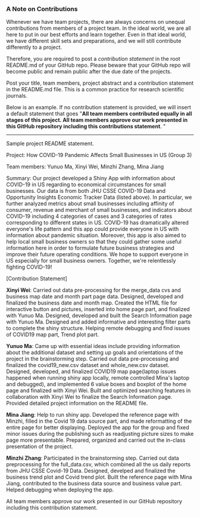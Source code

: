 ### A Note on Contributions

Whenever we have team projects, there are always concerns on unequal contributions from members of a project team. In the ideal world, we are all here to put in our best efforts and learn together. Even in that ideal world, we have different skill sets and preparations, and we will still contribute differently to a project. 

Therefore, you are required to post a *contribution statement* in the root README.md of your GitHub repo. Please beware that your GitHub repo will become public and remain public after the due date of the projects. 

Post your title, team members, project abstract and a contribution statement in the README.md file.  This is a common practice for research scientific journals. 

Below is an example. If no contribution statement is provided, we will insert a default statement that goes "**All team members contributed equally in all stages of this project. All team members approve our work presented in this GitHub repository including this contributions statement**. "

---
Sample project README statement.

Project: How COVID-19 Pandemic Affects Small Businesses in US (Group 3)

Team members: Yunuo Ma, Xinyi Wei, Minzhi Zhang, Mina Jiang

Summary: Our project developed a Shiny App with information about COVID-19 in US regarding to economical circumstances for small businesses. Our data is from both JHU CSSE COVID-19 Data and Opportunity Insights Economic Tracker Data (listed above). In particular, we further analyzed metrics about small businesses including affinity of consumer, revenue and merchant of small businesses, and indicators about COVID-19 including 4 categories of cases and 3 categories of rates corresponding to different states in US. COVID-19 has dramatically altered everyone's life pattern and this app could provide everyone in US with information about pandemic situation. Moreover, this app is also aimed to help local small business owners so that they could gather some useful information here in order to formulate future business strategies and improve their future operating conditions. We hope to support everyone in US especially for small business owners. Together, we're relentlessly fighting COVID-19!

[Contribution Statement] 

**Xinyi Wei**: Carried out data pre-processing for the merge_data cvs and business map date and month part page data. Designed, developed and finalized the business date and month map.  Created the HTML file for interactive button and pictures, inserted into home page part, and finalized with Yunuo Ma.  Designed, developed and built the Search Information page with Yunuo Ma.  Designed and added informative and interesting filter parts to complete the shiny structure.  Helping remote debugging and find issues of COVID19 map part, Trend plot part.

**Yunuo Ma**: Came up with essential ideas include providing information about the additional dataset and setting up goals and orientations of the project in the brainstorming step. Carried out data pre-processing and finalized the covid19_new.csv dataset and whole_new.csv dataset. Designed, developed, and finalized COVID19 map page(laptop issues happened when running shiny app locally, remote controlled Mina's laptop and debugged), and implemented 6 value boxes and boxplot of the home page and finalized with Xinyi Wei. Built and optimized searching features in collaboration with Xinyi Wei to finalize the Search Information page. Provided detailed project information on the README file.

**Mina Jiang**: Help to run shiny app. Developed the reference page with Minzhi, filled in the Covid 19 data source part, and made reformatting of the entire page for better displaying. Deployed the app for the group and fixed minor issues during the publishing such as readjusting picture sizes to make page more presentable. Prepared, organized and carried out the in-class presentation of the project.

**Minzhi Zhang**: Participated in the brainstorming step. Carried out data preprocessing for the full_data.csv, which combined all the us daily reports from JHU CSSE Covid-19 Data. Designed, develped and finalized the business trend plot and Covid trend plot. Built the reference page with Mina Jiang, contributed to the business data source and business value part. Helped debugging when deploying the app. 

All team members approve our work presented in our GitHub repository including this contribution statement.
